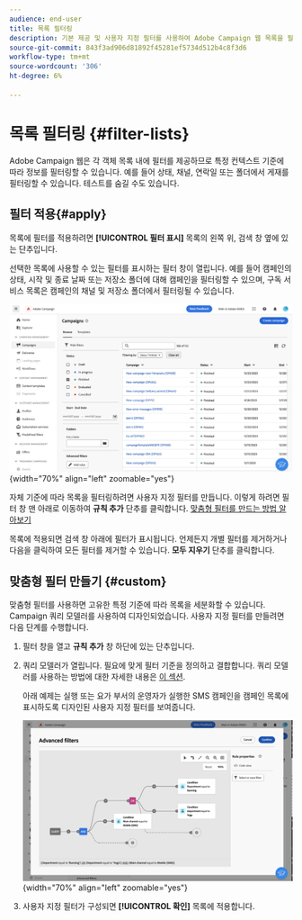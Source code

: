 ```yaml
---
audience: end-user
title: 목록 필터링
description: 기본 제공 및 사용자 지정 필터를 사용하여 Adobe Campaign 웹 목록을 필터링하는 방법을 알아봅니다.
source-git-commit: 843f3ad906d81892f45281ef5734d512b4c8f3d6
workflow-type: tm+mt
source-wordcount: '306'
ht-degree: 6%

---
```



# 목록 필터링 {#filter-lists}

Adobe Campaign 웹은 각 객체 목록 내에 필터를 제공하므로 특정 컨텍스트 기준에 따라 정보를 필터링할 수 있습니다. 예를 들어 상태, 채널, 연락일 또는 폴더에서 게재를 필터링할 수 있습니다. 테스트를 숨길 수도 있습니다.

## 필터 적용{#apply}

목록에 필터를 적용하려면 **[!UICONTROL 필터 표시]** 목록의 왼쪽 위, 검색 창 옆에 있는 단추입니다.

선택한 목록에 사용할 수 있는 필터를 표시하는 필터 창이 열립니다. 예를 들어 캠페인의 상태, 시작 및 종료 날짜 또는 저장소 폴더에 대해 캠페인을 필터링할 수 있으며, 구독 서비스 목록은 캠페인의 채널 및 저장소 폴더에서 필터링될 수 있습니다.

![](assets/filters-pane.png){width="70%" align="left" zoomable="yes"}

자체 기준에 따라 목록을 필터링하려면 사용자 지정 필터를 만듭니다. 이렇게 하려면 필터 창 맨 아래로 이동하여 **규칙 추가** 단추를 클릭합니다. [맞춤형 필터를 만드는 방법 알아보기](#custom)

목록에 적용되면 검색 창 아래에 필터가 표시됩니다. 언제든지 개별 필터를 제거하거나 다음을 클릭하여 모든 필터를 제거할 수 있습니다. **모두 지우기** 단추를 클릭합니다.

## 맞춤형 필터 만들기 {#custom}

맞춤형 필터를 사용하면 고유한 특정 기준에 따라 목록을 세분화할 수 있습니다. Campaign 쿼리 모델러를 사용하여 디자인되었습니다. 사용자 지정 필터를 만들려면 다음 단계를 수행합니다.

1. 필터 창을 열고 **규칙 추가** 창 하단에 있는 단추입니다.
1. 쿼리 모델러가 열립니다. 필요에 맞게 필터 기준을 정의하고 결합합니다. 쿼리 모델러를 사용하는 방법에 대한 자세한 내용은 [이 섹션](../query/query-modeler-overview.md).

   아래 예제는 실행 또는 요가 부서의 운영자가 실행한 SMS 캠페인을 캠페인 목록에 표시하도록 디자인된 사용자 지정 필터를 보여줍니다.

   ![](assets/filters-sample.png){width="70%" align="left" zoomable="yes"}

1. 사용자 지정 필터가 구성되면 **[!UICONTROL 확인]** 목록에 적용합니다.
